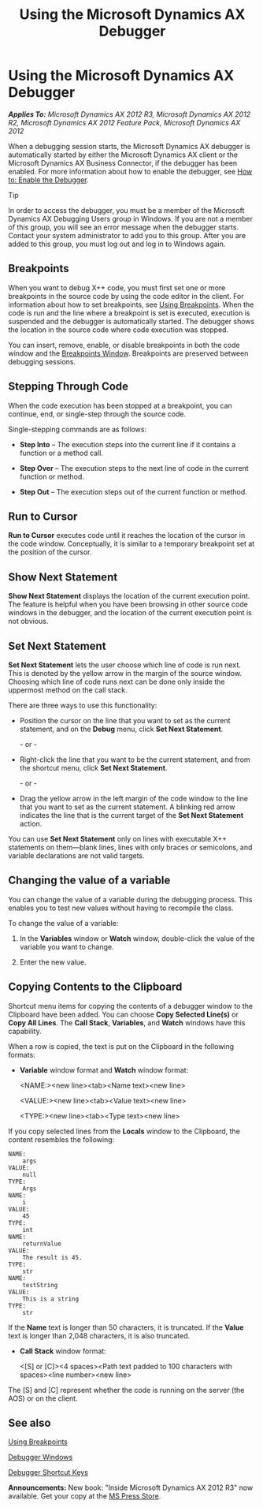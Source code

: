 ﻿---
title: Using the Microsoft Dynamics AX Debugger
TOCTitle: Using the Microsoft Dynamics AX Debugger
ms:assetid: 05df0da1-843d-4773-8228-c5222072ba4e
ms:mtpsurl: https://msdn.microsoft.com/en-us/library/Aa569639(v=AX.60)
ms:contentKeyID: 35239261
ms.date: 05/18/2015
mtps_version: v=AX.60
---

# Using the Microsoft Dynamics AX Debugger 


_**Applies To:** Microsoft Dynamics AX 2012 R3, Microsoft Dynamics AX 2012 R2, Microsoft Dynamics AX 2012 Feature Pack, Microsoft Dynamics AX 2012_

When a debugging session starts, the Microsoft Dynamics AX debugger is automatically started by either the Microsoft Dynamics AX client or the Microsoft Dynamics AX Business Connector, if the debugger has been enabled. For more information about how to enable the debugger, see [How to: Enable the Debugger](how-to-enable-the-debugger.md).


> [!TIP]
> <P>In order to access the debugger, you must be a member of the Microsoft Dynamics AX Debugging Users group in Windows. If you are not a member of this group, you will see an error message when the debugger starts. Contact your system administrator to add you to this group. After you are added to this group, you must log out and log in to Windows again.</P>



## Breakpoints

When you want to debug X++ code, you must first set one or more breakpoints in the source code by using the code editor in the client. For information about how to set breakpoints, see [Using Breakpoints](using-breakpoints.md). When the code is run and the line where a breakpoint is set is executed, execution is suspended and the debugger is automatically started. The debugger shows the location in the source code where code execution was stopped.

You can insert, remove, enable, or disable breakpoints in both the code window and the [Breakpoints Window](breakpoints-window.md). Breakpoints are preserved between debugging sessions.

## Stepping Through Code

When the code execution has been stopped at a breakpoint, you can continue, end, or single-step through the source code.

Single-stepping commands are as follows:

  - **Step Into** – The execution steps into the current line if it contains a function or a method call.

  - **Step Over** – The execution steps to the next line of code in the current function or method.

  - **Step Out** – The execution steps out of the current function or method.

## Run to Cursor

**Run to Cursor** executes code until it reaches the location of the cursor in the code window. Conceptually, it is similar to a temporary breakpoint set at the position of the cursor.

## Show Next Statement

**Show Next Statement** displays the location of the current execution point. The feature is helpful when you have been browsing in other source code windows in the debugger, and the location of the current execution point is not obvious.

## Set Next Statement

**Set Next Statement** lets the user choose which line of code is run next. This is denoted by the yellow arrow in the margin of the source window. Choosing which line of code runs next can be done only inside the uppermost method on the call stack.

There are three ways to use this functionality:

  - Position the cursor on the line that you want to set as the current statement, and on the **Debug** menu, click **Set Next Statement**.
    
    \- or -

  - Right-click the line that you want to be the current statement, and from the shortcut menu, click **Set Next Statement**.
    
    \- or -

  - Drag the yellow arrow in the left margin of the code window to the line that you want to set as the current statement. A blinking red arrow indicates the line that is the current target of the **Set Next Statement** action.

You can use **Set Next Statement** only on lines with executable X++ statements on them—blank lines, lines with only braces or semicolons, and variable declarations are not valid targets.

## Changing the value of a variable

You can change the value of a variable during the debugging process. This enables you to test new values without having to recompile the class.

To change the value of a variable:

1.  In the **Variables** window or **Watch** window, double-click the value of the variable you want to change.

2.  Enter the new value.

## Copying Contents to the Clipboard

Shortcut menu items for copying the contents of a debugger window to the Clipboard have been added. You can choose **Copy Selected Line(s)** or **Copy All Lines**. The **Call Stack**, **Variables**, and **Watch** windows have this capability.

When a row is copied, the text is put on the Clipboard in the following formats:

  - **Variable** window format and **Watch** window format:
    
    \<NAME:\>\<new line\>\<tab\>\<Name text\>\<new line\>
    
    \<VALUE:\>\<new line\>\<tab\>\<Value text\>\<new line\>
    
    \<TYPE:\>\<new line\>\<tab\>\<Type text\>\<new line\>

If you copy selected lines from the **Locals** window to the Clipboard, the content resembles the following:

    NAME:
        args
    VALUE:
        null
    TYPE:
        Args
    NAME:
        i
    VALUE:
        45
    TYPE:
        int
    NAME:
        returnValue
    VALUE:
        The result is 45.
    TYPE:
        str
    NAME:
        testString
    VALUE:
        This is a string
    TYPE:
        str

If the **Name** text is longer than 50 characters, it is truncated. If the **Value** text is longer than 2,048 characters, it is also truncated.

  - **Call Stack** window format:
    
    \<\[S\] or \[C\]\>\<4 spaces\>\<Path text padded to 100 characters with spaces\>\<line number\>\<new line\>

The \[S\] and \[C\] represent whether the code is running on the server (the AOS) or on the client.

## See also

[Using Breakpoints](using-breakpoints.md)

[Debugger Windows](debugger-windows.md)

[Debugger Shortcut Keys](debugger-shortcut-keys.md)

  
**Announcements:** New book: "Inside Microsoft Dynamics AX 2012 R3" now available. Get your copy at the [MS Press Store](https://www.microsoftpressstore.com/store/inside-microsoft-dynamics-ax-2012-r3-9780735685109).

